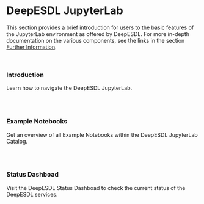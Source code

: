 # DeepESDL JupyterLab

This section provides a brief introduction for users to the basic features of
the JupyterLab environment as offered by DeepESDL.
For more in-depth documentation on the various components, see the links in the
section [Further Information](../further-information.md).

<br>

<div style="display: flex; flex-wrap: wrap; gap: 2rem; justify-content: left;">

  <a href="./jupyterlab/" style="text-decoration: none; color: inherit;">
    <div class="card">
      <h3>
        Introduction
      </h3>
      <p>
        Learn how to navigate the DeepESDL JupyterLab.
      </p>
    </div>
  </a>

  <a href="./notebooks/" style="text-decoration: none; color: inherit;">
    <div class="card"> 
      <h3>
        Example Notebooks
      </h3>
      <p>
        Get an overview of all Example Notebooks within the DeepESDL JupyterLab
        Catalog.
      </p>
    </div>
  </a>

  <a href="https://status.eox.at/public-dashboards/3e50e8113b48432ca25e02a964f84d72" style="text-decoration: none; color: inherit;" target="_blank">
    <div class="card"> 
      <h3>
        Status Dashboad
      </h3>
      <p>
        Visit the DeepESDL Status Dashboad to check 
        the current status of the DeepESDL services.
      </p>
    </div>
  </a>

</div>

<br>